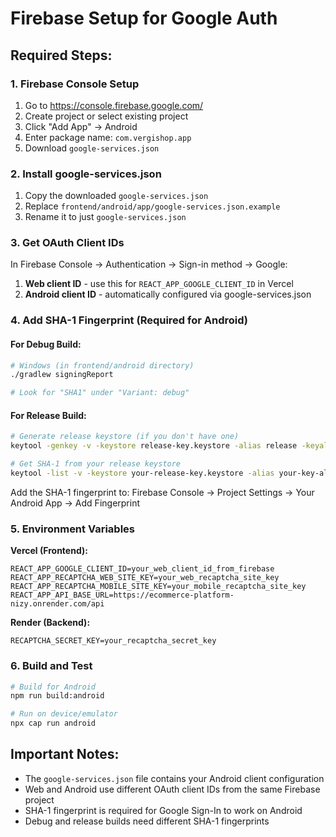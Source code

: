 # Firebase Setup for Google Auth

## Required Steps:

### 1. Firebase Console Setup
1. Go to https://console.firebase.google.com/
2. Create project or select existing project
3. Click "Add App" → Android
4. Enter package name: `com.vergishop.app`
5. Download `google-services.json`

### 2. Install google-services.json
1. Copy the downloaded `google-services.json` 
2. Replace `frontend/android/app/google-services.json.example`
3. Rename it to just `google-services.json`

### 3. Get OAuth Client IDs
In Firebase Console → Authentication → Sign-in method → Google:
1. **Web client ID** - use this for `REACT_APP_GOOGLE_CLIENT_ID` in Vercel
2. **Android client ID** - automatically configured via google-services.json

### 4. Add SHA-1 Fingerprint (Required for Android)

#### For Debug Build:
```bash
# Windows (in frontend/android directory)
./gradlew signingReport

# Look for "SHA1" under "Variant: debug"
```

#### For Release Build:
```bash
# Generate release keystore (if you don't have one)
keytool -genkey -v -keystore release-key.keystore -alias release -keyalg RSA -keysize 2048 -validity 10000

# Get SHA-1 from your release keystore
keytool -list -v -keystore your-release-key.keystore -alias your-key-alias
```

Add the SHA-1 fingerprint to:
Firebase Console → Project Settings → Your Android App → Add Fingerprint

### 5. Environment Variables

**Vercel (Frontend):**
```
REACT_APP_GOOGLE_CLIENT_ID=your_web_client_id_from_firebase
REACT_APP_RECAPTCHA_WEB_SITE_KEY=your_web_recaptcha_site_key
REACT_APP_RECAPTCHA_MOBILE_SITE_KEY=your_mobile_recaptcha_site_key
REACT_APP_API_BASE_URL=https://ecommerce-platform-nizy.onrender.com/api
```

**Render (Backend):**
```
RECAPTCHA_SECRET_KEY=your_recaptcha_secret_key
```

### 6. Build and Test
```bash
# Build for Android
npm run build:android

# Run on device/emulator
npx cap run android
```

## Important Notes:
- The `google-services.json` file contains your Android client configuration
- Web and Android use different OAuth client IDs from the same Firebase project
- SHA-1 fingerprint is required for Google Sign-In to work on Android
- Debug and release builds need different SHA-1 fingerprints